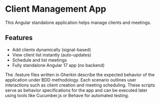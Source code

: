 # Client Management App
This Angular standalone application helps manage clients and meetings.

## Features
- Add clients dynamically (signal-based)
- View client list instantly (auto-updates)
- Schedule and list meetings
- Fully standalone Angular 17 app (no backend)

The .feature files written in Gherkin describe the expected behavior of the application under BDD methodology.
Each scenario outlines user interactions such as client creation and meeting scheduling.
These scripts serve as behavior specifications for the app and can be executed later using tools like Cucumber.js or Behave for automated testing.